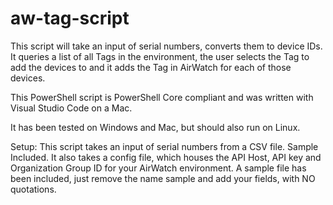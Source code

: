 # aw-tag-script
This script will take an input of serial numbers, converts them to device IDs. It queries a list of all Tags in the environment, the user selects the Tag to add the devices to and it adds the Tag in AirWatch for each of those devices.

This PowerShell script is PowerShell Core compliant and was written with Visual Studio Code on a Mac. 

It has been tested on Windows and Mac, but should also run on Linux. 

Setup:
This script takes an input of serial numbers from a CSV file. Sample Included. 
It also takes a config file, which houses the API Host, API key and Organization Group ID for your AirWatch environment. A sample file has been included, just remove the name sample and add your fields, with NO quotations. 